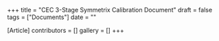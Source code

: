 +++
title = "CEC 3-Stage Symmetrix Calibration Document"
draft = false
tags = ["Documents"]
date = ""

[Article]
contributors = []
gallery = []
+++